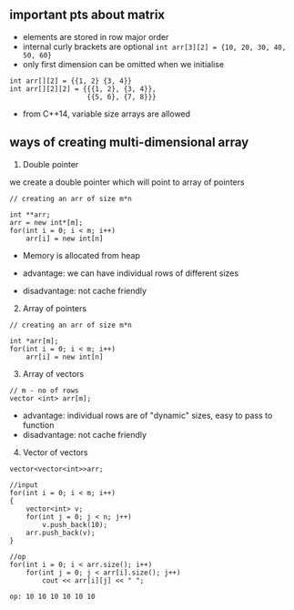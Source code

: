 ## important pts about matrix

- elements are stored in row major order
- internal curly brackets are optional
    ``` int arr[3][2] = {10, 20, 30, 40, 50, 60} ```
- only first dimension can be omitted when we initialise
```
int arr[][2] = {{1, 2} {3, 4}}
int arr[][2][2] = {{{1, 2}, {3, 4}},
                   {{5, 6}, {7, 8}}}
```
- from C++14, variable size arrays are allowed

## ways of creating multi-dimensional array

1) Double pointer

we create a double pointer which will point to array of pointers 

```
// creating an arr of size m*n

int **arr;
arr = new int*[m];
for(int i = 0; i < m; i++)
    arr[i] = new int[n]
```
- Memory is allocated from heap

- advantage: we can have individual rows of different sizes
- disadvantage: not cache friendly

2) Array of pointers

```
// creating an arr of size m*n

int *arr[m];
for(int i = 0; i < m; i++)
    arr[i] = new int[n]
```

3) Array of vectors

```
// m - no of rows
vector <int> arr[m];
```

- advantage: individual rows are of "dynamic" sizes, easy to pass to function
- disadvantage: not cache friendly

4) Vector of vectors

```
vector<vector<int>>arr;

//input
for(int i = 0; i < m; i++)
{
    vector<int> v;
    for(int j = 0; j < n; j++)
        v.push_back(10);
    arr.push_back(v);
}

//op
for(int i = 0; i < arr.size(); i++)
    for(int j = 0; j < arr[i].size(); j++)
        cout << arr[i][j] << " ";

op: 10 10 10 10 10 10
```